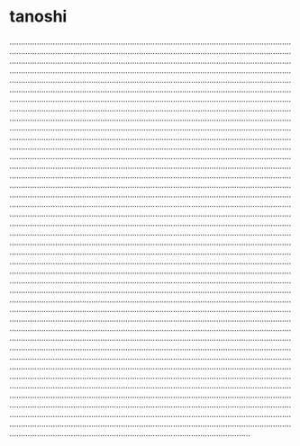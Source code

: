 # tanoshi
......................................................................................................................................................................................................................................................................................................................................................................................................................................................................................................................................................................................................................................................................................................................................................................................................................................................................................................................................................................................................................................................................................................................................................................................................................................................................................................................................................................................................................................................................................................................................................................................................................................................................................................................................................................................................................................................................................................................................................................................................................................................................................................................................................................................................................................................................................................................................................................................................................................................................................................................................................................................................................................................................................................................................................................................................................................................................................................................................................................................................................................................................................................................................................................................................................................................................................................................................................................................................................................................................................................................................................................................................................................................................................................................................................................................................................................................................................................................................................................................................................................................................................................................................................................................................................................................................................................................................................................................................................................................................................................................................................................................................................................................................................................................................................................................................................................................................................................................................................................................................................................................................................................................................................................................................................................................................................................................................................................................................